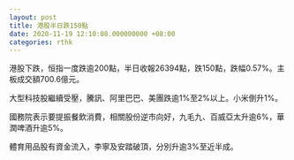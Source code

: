 ```yaml
---
layout: post
title: 港股半日跌150點
date: 2020-11-19 12:10:08.000000000 +08:00
categories: rthk
---
```


港股下跌，恒指一度跌逾200點，半日收報26394點，跌150點，跌幅0.57%。主板成交額700.6億元。

大型科技股繼續受壓，騰訊、阿里巴巴、美團跌逾1%至2%以上。小米倒升1%。

國務院表示要提振餐飲消費，相關股份逆市向好，九毛九、百威亞太升逾6%，華潤啤酒升逾5%。

體育用品股有資金流入，李寧及安踏破頂，分別升逾3%至近半成。
